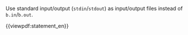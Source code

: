 Use standard input/output (`stdin`/`stdout`) as input/output files instead of `b.in`/`b.out`.

{{viewpdf:statement_en}}
